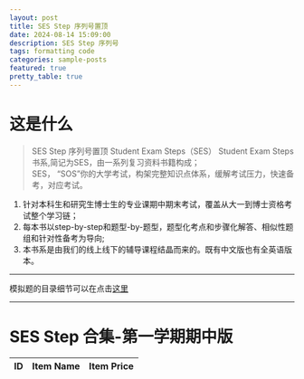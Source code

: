 ```yaml
---
layout: post
title: SES Step 序列号置顶
date: 2024-08-14 15:09:00
description: SES Step 序列号
tags: formatting code
categories: sample-posts
featured: true
pretty_table: true
---
```



# 这是什么

>SES Step 序列号置顶
>Student Exam Steps（SES） Student Exam Steps书系,简记为SES，由一系列复习资料书籍构成；<br>
>SES， “SOS”你的大学考试，构架完整知识点体系，缓解考试压力，快速备考，对应考试。<br>


<ol>
<li>针对本科生和研究生博士生的专业课期中期末考试，覆盖从大一到博士资格考试整个学习链；</li>
<li>每本书以step-by-step和题型-by-题型，题型化考点和步骤化解答、相似性题组和针对性备考为导向;</li>
<li>本书系是由我们的线上线下的辅导课程结晶而来的。既有中文版也有全英语版本。</li>
</ol>

---


模拟题的目录细节可以在点击<a href="https://marrymath.github.io/projects">这里 </a>

---




# SES Step 合集-第一学期期中版

<table
  data-toggle="table"
  data-url="{{ '/assets/json/table_data2.json' | relative_url }}">
  <thead>
    <tr>
      <th data-field="id">ID</th>
      <th data-field="name">Item Name</th>
      <th data-field="item">Item Price</th>
    </tr>
  </thead>
</table>

<p></p>
